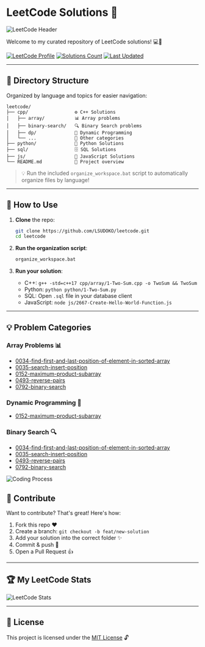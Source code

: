 # LeetCode Solutions 📝

![LeetCode Header](https://media.giphy.com/media/26tn33aiTi1jkl6H6/giphy.gif)

Welcome to my curated repository of LeetCode solutions! 💻🚀

[![LeetCode Profile](https://img.shields.io/badge/LeetCode-Profile-f89f1b?style=for-the-badge&logo=leetcode)](https://leetcode.com/ARPIT737)
[![Solutions Count](https://img.shields.io/badge/Solutions-80+-blue?style=for-the-badge)](https://github.com/LSUDOKO/leetcode)
[![Last Updated](https://img.shields.io/badge/Last_Updated-May_2025-green?style=for-the-badge)](https://github.com/LSUDOKO/leetcode)

---

## 📂 Directory Structure
Organized by language and topics for easier navigation:

```
leetcode/
├── cpp/                 ⚙️ C++ Solutions
│   ├── array/           📊 Array problems
│   ├── binary-search/   🔍 Binary Search problems
│   ├── dp/              🧠 Dynamic Programming
│   └── ...              🔄 Other categories
├── python/              🐍 Python Solutions
├── sql/                 🗄️ SQL Solutions
├── js/                  📜 JavaScript Solutions
└── README.md            📝 Project overview
```

> 💡 Run the included `organize_workspace.bat` script to automatically organize files by language!

---

## 🚀 How to Use

1. **Clone** the repo:
   ```bash
   git clone https://github.com/LSUDOKO/leetcode.git
   cd leetcode
   ```

2. **Run the organization script**:
   ```bash
   organize_workspace.bat
   ```

3. **Run your solution**:
   - C++: `g++ -std=c++17 cpp/array/1-Two-Sum.cpp -o TwoSum && TwoSum`
   - Python: `python python/1-Two-Sum.py`
   - SQL: Open `.sql` file in your database client
   - JavaScript: `node js/2667-Create-Hello-World-Function.js`

---

## 💡 Problem Categories

### Array Problems 📊
- [0034-find-first-and-last-position-of-element-in-sorted-array](https://github.com/LSUDOKO/leetcode/tree/master/0034-find-first-and-last-position-of-element-in-sorted-array)
- [0035-search-insert-position](https://github.com/LSUDOKO/leetcode/tree/master/0035-search-insert-position)
- [0152-maximum-product-subarray](https://github.com/LSUDOKO/leetcode/tree/master/0152-maximum-product-subarray)
- [0493-reverse-pairs](https://github.com/LSUDOKO/leetcode/tree/master/0493-reverse-pairs)
- [0792-binary-search](https://github.com/LSUDOKO/leetcode/tree/master/0792-binary-search)

### Dynamic Programming 🧠
- [0152-maximum-product-subarray](https://github.com/LSUDOKO/leetcode/tree/master/0152-maximum-product-subarray)

### Binary Search 🔍
- [0034-find-first-and-last-position-of-element-in-sorted-array](https://github.com/LSUDOKO/leetcode/tree/master/0034-find-first-and-last-position-of-element-in-sorted-array)
- [0035-search-insert-position](https://github.com/LSUDOKO/leetcode/tree/master/0035-search-insert-position)
- [0493-reverse-pairs](https://github.com/LSUDOKO/leetcode/tree/master/0493-reverse-pairs)
- [0792-binary-search](https://github.com/LSUDOKO/leetcode/tree/master/0792-binary-search)

![Coding Process](https://media.giphy.com/media/xT9IgzoKnwFNmISR8I/giphy.gif)

## 🤝 Contribute

Want to contribute? That's great! Here's how:

1. Fork this repo ❤️
2. Create a branch: `git checkout -b feat/new-solution`
3. Add your solution into the correct folder ✨
4. Commit & push 🎉
5. Open a Pull Request 👍

---

## 🏆 My LeetCode Stats 

![LeetCode Stats](https://leetcard.jacoblin.cool/ARPIT737?theme=dark&font=Noto%20Sans)

---

## 📄 License

This project is licensed under the [MIT License](LICENSE) 🔓
